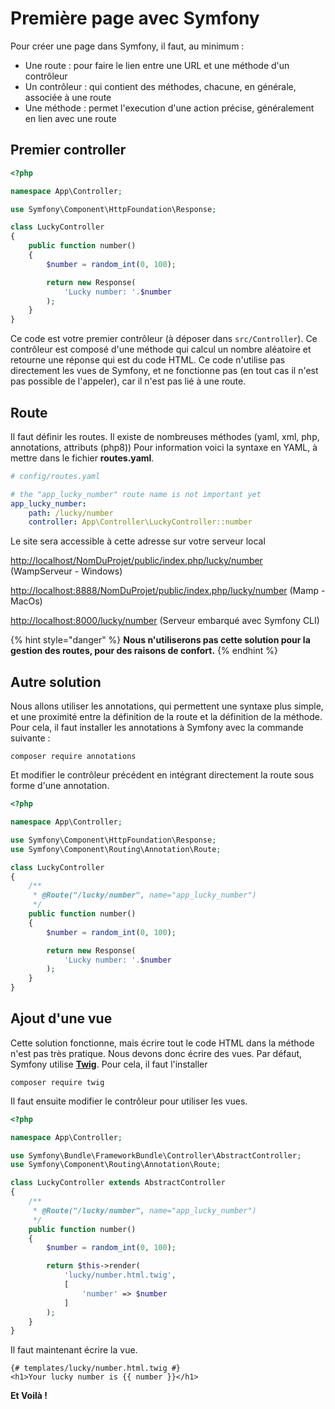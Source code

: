 # Première page avec Symfony

Pour créer une page dans Symfony, il faut, au minimum :

* Une route : pour faire le lien entre une URL et une méthode d'un contrôleur
* Un contrôleur : qui contient des méthodes, chacune, en générale, associée à une route
* Une méthode : permet l'execution d'une action précise, généralement en lien avec une route

## Premier controller

```php
<?php

namespace App\Controller;

use Symfony\Component\HttpFoundation\Response;

class LuckyController
{
    public function number()
    {
        $number = random_int(0, 100);

        return new Response(
            'Lucky number: '.$number
        );
    }
}
```

Ce code est votre premier contrôleur (à déposer dans `src/Controller`). Ce contrôleur est composé d'une méthode qui calcul un nombre aléatoire et retourne une réponse qui est du code HTML. Ce code n'utilise pas directement les vues de Symfony, et ne fonctionne pas (en tout cas il n'est pas possible de l'appeler), car il n'est pas lié à une route.

## Route

Il faut définir les routes. Il existe de nombreuses méthodes (yaml, xml, php, annotations, attributs (php8)) Pour information voici la syntaxe en YAML, à mettre dans le fichier **routes.yaml**.

```yaml
# config/routes.yaml

# the "app_lucky_number" route name is not important yet
app_lucky_number:
    path: /lucky/number
    controller: App\Controller\LuckyController::number
```

Le site sera accessible à cette adresse sur votre serveur local

[http://localhost/NomDuProjet/public/index.php/lucky/number](http://localhost:8000/lucky/number) (WampServeur - Windows)

[http://localhost:8888/NomDuProjet/public/index.php/lucky/number](http://localhost:8000/lucky/number) (Mamp - MacOs)

[http://localhost:8000/lucky/number](http://localhost:8000/lucky/number) (Serveur embarqué avec Symfony CLI)

{% hint style="danger" %}
**Nous n'utiliserons pas cette solution pour la gestion des routes, pour des raisons de confort.**
{% endhint %}

## Autre solution

Nous allons utiliser les annotations, qui permettent une syntaxe plus simple, et une proximité entre la définition de la route et la définition de la méthode. Pour cela, il faut installer les annotations à Symfony avec la commande suivante :

```
composer require annotations
```

Et modifier le contrôleur précédent en intégrant directement la route sous forme d'une annotation.

```php
<?php

namespace App\Controller;

use Symfony\Component\HttpFoundation\Response;
use Symfony\Component\Routing\Annotation\Route;

class LuckyController
{
    /**
     * @Route("/lucky/number", name="app_lucky_number")
     */
    public function number()
    {
        $number = random_int(0, 100);

        return new Response(
            'Lucky number: '.$number
        );
    }
}

```

## Ajout d'une vue

Cette solution fonctionne, mais écrire tout le code HTML dans la méthode n'est pas très pratique. Nous devons donc écrire des vues. Par défaut, Symfony utilise [**Twig**](https://twig.symfony.com). Pour cela, il faut l'installer

```
composer require twig
```

Il faut ensuite modifier le contrôleur pour utiliser les vues.

```php
<?php

namespace App\Controller;

use Symfony\Bundle\FrameworkBundle\Controller\AbstractController;
use Symfony\Component\Routing\Annotation\Route;

class LuckyController extends AbstractController
{
    /**
     * @Route("/lucky/number", name="app_lucky_number")
     */
    public function number()
    {
        $number = random_int(0, 100);

        return $this->render(
            'lucky/number.html.twig',
            [
                'number' => $number
            ]
        );
    }
}

```

Il faut maintenant écrire la vue.

```twig
{# templates/lucky/number.html.twig #}
<h1>Your lucky number is {{ number }}</h1>
```

**Et Voilà !**
